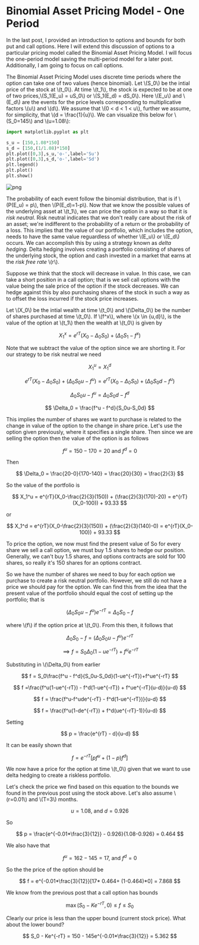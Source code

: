 # Binomial Asset Pricing Model - One Period

In the last post, I provided an introduction to options and bounds for both put and call options. Here I will extend this discussion of options to a particular pricing model called the Binomial Asset Pricing Model. I will focus the one-period model saving the multi-period model for a later post. Additionally, I am going to focus on call options.


The Binomial Asset Pricing Model uses discrete time periods where the option can take one of two values (hence binomial).
Let \\(S_0\\) be the intial price of the stock at \\(t_0\\). At time \\(t_1\\), the stock is expected to be at one of two prices,\\(S_1(E_u) = uS_0\\) or \\(S_1(E_d) = dS_0\\). Here \\(E_u\\) and \\(E_d\\) are the events for the price levels corresponding to multiplicative factors \\(u\\) and \\(d\\). We assume that \\(0 < d < 1 < u\\), further we assume, for simplicity, that \\(d = \frac{1}{u}\\). We can visualize this below for \\(S_0=145\\) and \\(u=1.08\\):


```python
import matplotlib.pyplot as plt

s_u = [150,1.08*150]
s_d = [150,(1/1.08)*150]
plt.plot([0,3],s_u,'o-',label='Su')
plt.plot([0,3],s_d,'o-',label='Sd')
plt.legend()
plt.plot()
plt.show()
```


![png](output_1_0.png)


The probability of each event follow the binomial distribution, that is if \\(P(E_u) = p\\), then \\(P(E_d)=1-p\\). Now that we know the possible values of the underlying asset at \\(t_1\\), we can price the option in a way so that it is *risk neutral*. Risk neutral indicates that we don't really care about the risk of an asset; we're indifferent to the probability of a return or the probability of a loss. This implies that the value of our portfolio, which includes the option, needs to have the same value reguardless of whether \\(E_u\\) or \\(E_d\\) occurs. We can accomplish this by using a strategy known as *delta hedging*. Delta hedging involves creating a portfolio consisting of shares of the underlying stock, the option and cash invested in a market that earns at the *risk free rate* \\(r\\). 

Suppose we think that the stock will decrease in value. In this case, we can take a short position in a call option; that is we sell call options with the value being the sale price of the option if the stock decreases. We can hedge against this by also purchasing shares of the stock in such a way as to offset the loss incurred if the stock price increases.

Let \\(X_0\\) be the intial wealth at time \\(t_0\\) and \\(\Delta_0\\) be the number of shares purchased at time \\(t_0\\). If \\(f^x\\), where \\(x \in {u,d}\\), is the value of the option at \\(t_1\\) then the wealth at \\(t_0\\) is given by

$$ X_1^x = e^{rT}(X_0-\Delta_0S_0)+(\Delta_0S_1-f^x)$$

Note that we subtract the value of the option since we are shorting it. For our strategy to be risk neutral we need

$$ X_1^u = X_1^d $$

$$e^{rT}(X_0-\Delta_0S_0) + (\Delta_0S_0u-f^u) = e^{rT}(X_0-\Delta_0S_0) + (\Delta_0S_0d-f^u) $$

$$ \Delta_0S_0u-f^u = \Delta_0S_0d-f^d $$

$$ \Delta_0 = \frac{f^u - f^d}{S_0u-S_0d} $$

This implies the number of shares we want to purchase is related to the change in value of the option to the change in share price. Let's use the option given previously, where it specifies a single share. Then since we are selling the option then the value of the option is as follows

$$ f^u = 150-170 = 20 \text{ and } f^d = 0$$

Then

$$ \Delta_0 = \frac{20-0}{170-140} = \frac{20}{30} = \frac{2}{3} $$

So the value of the portfolio is 

$$ X_1^u = e^{rT}(X_0-\frac{2}{3}(150)) + (\frac{2}{3}(170)-20) = e^{rT}(X_0-100)) + 93.33 $$

or

$$ X_1^d = e^{rT}(X_0-\frac{2}{3}(150)) + (\frac{2}{3}(140)-0) = e^{rT}(X_0-100)) + 93.33 $$

To price the option, we now must find the present value of
So for every share we sell a call option, we must buy 1.5 shares to hedge our position. Generally, we can't buy 1.5 shares, and options contracts are sold for 100 shares, so really it's 150 shares for an options contract. 

So we have the number of shares we need to buy for each option we purchase to create a risk neutral portfolio. However, we still do not have a price we should pay for the option. We can find this from the idea that the present value of the portfolio should equal the cost of setting up the portfolio; that is

$$ (\Delta_0S_0u - f^u)e^{-rT} = \Delta_0S_0 - f $$

where \\(f\\) if the option price at \\(t_0\\). From this then, it follows that

$$ \Delta_0S_0 - f = (\Delta_0S_0u - f^u)e^{-rT} $$

$$ \implies f = S_0\Delta_0(1-ue^{-rT})+f^ue^{-rT} $$

Substituting in \\(\Delta_0\\) from earlier

$$ f = S_0\frac{f^u - f^d}{S_0u-S_0d}(1-ue^{-rT})+f^ue^{-rT} $$

$$ f =\frac{f^u(1-ue^{-rT}) - f^d(1-ue^{-rT}) + f^ue^{-rT}(u-d)}{u-d} $$

$$ f = \frac{f^u-f^ude^{-rT} - f^d(1-ue^{-rT})}{u-d} $$

$$ f = \frac{f^u(1-de^{-rT}) + f^d(ue^{-rT}-1)}{u-d} $$

Setting

$$ p = \frac{e^{rT} - d}{u-d} $$

It can be easily shown that

$$ f = e^{-rT}[pf^u + (1-p)f^d] $$

We now have a price for the option at time \\(t_0\\) given that we want to use delta hedging to create a riskless portfolio.

Let's check the price we find based on this equation to the bounds we found in the previous post using the stock above. Let's also assume \\(r=0.01\\) and \\(T=3\\) months. 

$$ u = 1.08\text{, and } d = 0.926 $$

So

$$ p =  \frac{e^{-0.01*\frac{3}{12}} - 0.926}{1.08-0.926} = 0.464 $$

We also have that 

$$ f^u = 162-145 = 17 \text{, and } f^d = 0 $$

So the the price of the option should be

$$ f = e^{-0.01*\frac{3}{12}}[17* 0.464+ (1-0.464)*0] = 7.868 $$

We know from the previous post that a call option has bounds

$$  \max(S_0-Ke^{-rT},0) \leq f \leq S_0 $$

Clearly our price is less than the upper bound (current stock price). What about the lower bound?

$$ S_0 - Ke^{-rT} = 150 - 145e^{-0.01*\frac{3}{12}} = 5.362 $$




```python

```
